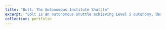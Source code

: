 ```yaml
---
title: "Bolt: The Autonomous Institute Shuttle"
excerpt: "Bolt is an autonomous shuttle achieving Level 5 autonomy, designed to navigate the IIT Madras campus. It incorporates advanced perception, planning, and control algorithms to ensure safe and efficient operation.<br/><video src='images/IGVC.mp4' width='500'>"
collection: portfolio
---
```

